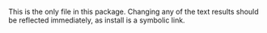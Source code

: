 This is the only file in this package. Changing any of the text results should be reflected immediately, as install is a symbolic link.
